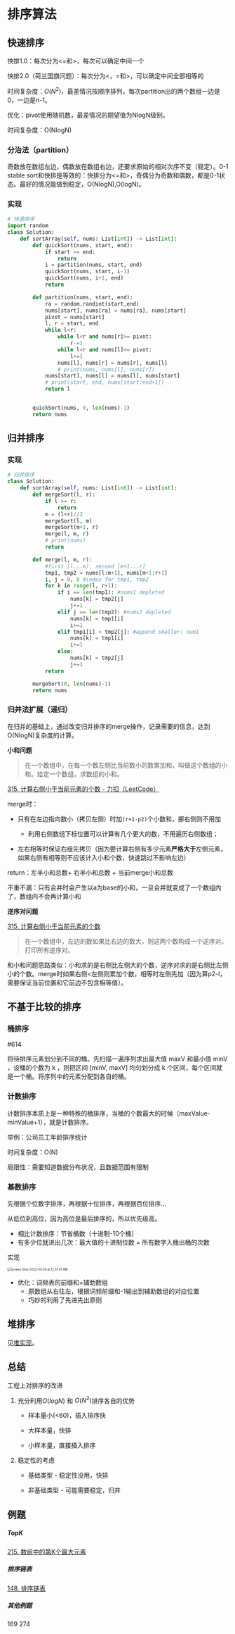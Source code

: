 # 排序算法


## 快速排序
快排1.0：每次分为<=和>，每次可以确定中间一个

快排2.0（荷兰国旗问题）：每次分为<，=和>，可以确定中间全部相等的

时间复杂度：$O(N^2)$，最差情况按顺序排列，每次partition出的两个数组一边是0，一边是n-1。

优化：pivot使用随机数，最差情况的期望值为NlogN级别。

时间复杂度：O(NlogN)

### 分治法（partition）

奇数放在数组左边，偶数放在数组右边，还要求原始的相对次序不变（稳定）。0-1 stable sort和快排是等效的：快排分为<=和>，奇偶分为奇数和偶数，都是0-1状态。最好的情况能做到稳定，O(NlogN),O(logN)。



### 实现

```python
# 快速排序
import random
class Solution:
    def sortArray(self, nums: List[int]) -> List[int]:
        def quickSort(nums, start, end):
            if start >= end:
                return 
            i = partition(nums, start, end)
            quickSort(nums, start, i-1)
            quickSort(nums, i+1, end)
            return

        def partition(nums, start, end):
            ra = random.randint(start,end)
            nums[start], nums[ra] = nums[ra], nums[start]
            pivot = nums[start]
            l, r = start, end
            while l<r:
                while l<r and nums[r]>= pivot:
                    r-=1
                while l<r and nums[l]<= pivot:
                    l+=1
                nums[l], nums[r] = nums[r], nums[l]
                # print(nums, nums[l], nums[r])
            nums[start], nums[l] = nums[l], nums[start]
            # print(start, end, nums[start:end+1])
            return l


        quickSort(nums, 0, len(nums)-1)
        return nums
```



## 归并排序

### 实现

```python
# 归并排序
class Solution:
    def sortArray(self, nums: List[int]) -> List[int]:
        def mergeSort(l, r):
            if l >= r:
                return
            m = (l+r)//2
            mergeSort(l, m)
            mergeSort(m+1, r)
            merge(l, m, r)
            # print(nums)
            return

        def merge(l, m, r):
            #first [l...m], second [m+1...r]
            tmp1, tmp2 = nums[l:m+1], nums[m+1:r+1] 
            i, j = 0, 0 #index for tmp1, tmp2
            for k in range(l, r+1):
                if i == len(tmp1): #nums1 depleted
                    nums[k] = tmp2[j]
                    j+=1
                elif j == len(tmp2): #nums2 depleted
                    nums[k] = tmp1[i]
                    i+=1
                elif tmp1[i] < tmp2[j]: #append smaller: num1
                    nums[k] = tmp1[i]
                    i+=1
                else: 
                    nums[k] = tmp2[j]
                    j+=1
            return 

        mergeSort(0, len(nums)-1)
        return nums
```



### 归并法扩展（递归）

在归并的基础上，通过改变归并排序的merge操作，记录需要的信息，达到O(NlogN)复杂度的计算。

**小和问题**

>  在一个数组中，在每一个数左侧比当前数小的数累加和，叫做这个数组的小和。给定一个数组，求数组的小和。

[315. 计算右侧小于当前元素的个数 - 力扣（LeetCode）](https://leetcode.cn/problems/count-of-smaller-numbers-after-self/) 

merge时：

- 只有在左边指向数小（拷贝左侧）时加`(r+1-p2)`个小数和，挪右侧则不用加
  - 利用右侧数组下标位置可以计算有几个更大的数，不用遍历右侧数组；

- 左右相等时保证右组先拷贝（因为要计算右侧有多少元素**严格大于**左侧元素，如果右侧有相等则不应该计入小和个数，快速跳过不影响左边）

return：左半小和总数+ 右半小和总数 + 当前merge小和总数

不重不漏：只有合并时会产生以a为base的小和，一旦合并就变成了一个数组内了，数组内不会再计算小和

**逆序对问题**

[315. 计算右侧小于当前元素的个数](https://leetcode.cn/problems/count-of-smaller-numbers-after-self/) 

>  在一个数组中，左边的数如果比右边的数大，则这两个数构成一个逆序对。打印所有逆序对。

和小和问题思路类似：小和求的是右侧比左侧大的个数，逆序对求的是右侧比左侧小的个数。merge时如果右侧<左侧则累加个数，相等时左侧先加（因为算p2-l，需要保证当前位置和它前边不包含相等值）。 

### 

## 不基于比较的排序

### 桶排序

#614

将待排序元素划分到不同的桶。先扫描一遍序列求出最大值 maxV 和最小值 minV ，设桶的个数为 k ，则把区间 [minV, maxV] 均匀划分成 k 个区间，每个区间就是一个桶。将序列中的元素分配到各自的桶。

### 计数排序

计数排序本质上是一种特殊的桶排序，当桶的个数最大的时候（maxValue-minValue+1），就是计数排序。

举例：公司员工年龄排序统计

时间复杂度：O(N)

局限性：需要知道数据分布状况，且数据范围有限制

### 基数排序

先根据个位数字排序，再根据十位排序，再根据百位排序...

从低位到高位，因为高位是最后排序的，所以优先级高。

- 相比计数排序：节省桶数（十进制-10个桶）
- 有多少位就进出几次：最大值的十进制位数 = 所有数字入桶出桶的次数

实现

<img src="sort.assets/Screen Shot 2022-10-14 at 12.37.41 AM.png" alt="Screen Shot 2022-10-14 at 12.37.41 AM" style="zoom:50%;" />

- 优化：词频表的前缀和+辅助数组
  - 原数组从右往左，根据词频前缀和-1输出到辅助数组的对应位置
  - 巧妙的利用了先进先出原则

## 堆排序

见[堆实现](heap.md###堆实现)。

## 总结

工程上对排序的改进

1. 充分利用$O(logN)$ 和 $O(N^2)$排序各自的优势

   - 样本量小(<60)，插入排序快

   - 大样本量，快排

   - 小样本量，直接插入排序

2. 稳定性的考虑  

   - 基础类型 - 稳定性没用，快排

   - 非基础类型 - 可能需要稳定，归并

## 例题

##### TopK

 [215. 数组中的第K个最大元素](https://leetcode.cn/problems/kth-largest-element-in-an-array/) 

##### 排序链表

 [148. 排序链表](https://leetcode.cn/problems/sort-list/) 

##### 其他例题

169 274

